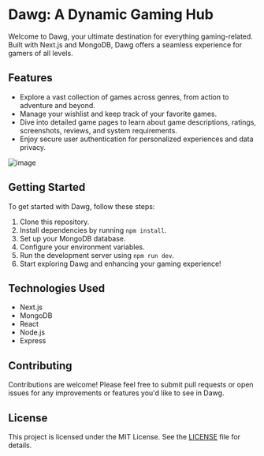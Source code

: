 # Dawg: A Dynamic Gaming Hub

Welcome to Dawg, your ultimate destination for everything gaming-related. Built with Next.js and MongoDB, Dawg offers a seamless experience for gamers of all levels.

## Features

- Explore a vast collection of games across genres, from action to adventure and beyond.
- Manage your wishlist and keep track of your favorite games.
- Dive into detailed game pages to learn about game descriptions, ratings, screenshots, reviews, and system requirements.
- Enjoy secure user authentication for personalized experiences and data privacy.

![image](https://github.com/qarq90/qarq90/assets/124421417/6f88c8b6-03d6-4190-ae8d-10d3eea23419)

## Getting Started

To get started with Dawg, follow these steps:

1. Clone this repository.
2. Install dependencies by running `npm install`.
3. Set up your MongoDB database.
4. Configure your environment variables.
5. Run the development server using `npm run dev`.
6. Start exploring Dawg and enhancing your gaming experience!

## Technologies Used

- Next.js
- MongoDB
- React
- Node.js
- Express

## Contributing

Contributions are welcome! Please feel free to submit pull requests or open issues for any improvements or features you'd like to see in Dawg.

## License

This project is licensed under the MIT License. See the [LICENSE](LICENSE) file for details.
